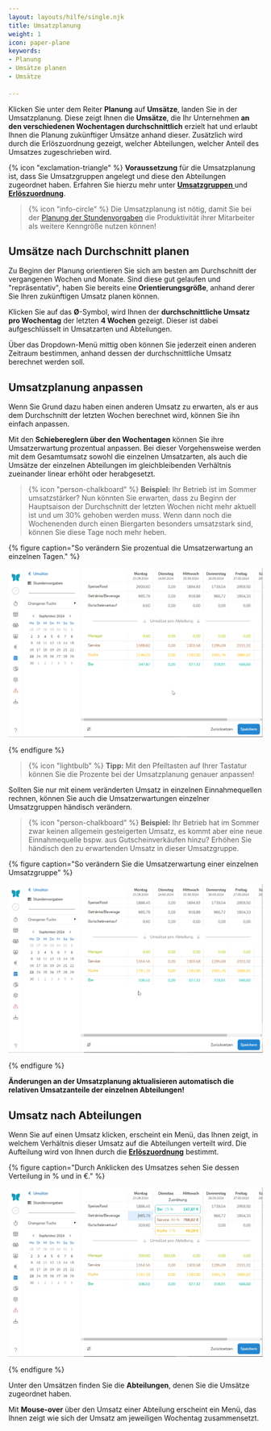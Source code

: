 ```yaml
---
layout: layouts/hilfe/single.njk
title: Umsatzplanung
weight: 1
icon: paper-plane
keywords:
- Planung
- Umsätze planen
- Umsätze

---
```


Klicken Sie unter dem Reiter **Planung** auf **Umsätze**, landen Sie in der Umsatzplanung. Diese zeigt Ihnen die **Umsätze**, die Ihr Unternehmen **an den verschiedenen Wochentagen durchschnittlich** erzielt hat und erlaubt Ihnen die Planung zukünftiger Umsätze anhand dieser. Zusätzlich wird durch die Erlöszuordnung gezeigt, welcher Abteilungen, welcher Anteil des Umsatzes zugeschrieben wird. 

{% icon "exclamation-triangle" %} **Voraussetzung** für die Umsatzplanung ist, dass Sie Umsatzgruppen angelegt und diese den Abteilungen zugeordnet haben. Erfahren Sie hierzu mehr unter [**Umsatzgruppen** ](/hilfe/handbuch/umsaetze/umsatzgruppen/)und [**Erlöszuordnung**](/hilfe/handbuch/umsaetze/erloeszuordnung/).

> {% icon "info-circle" %} Die Umsatzplanung ist nötig, damit Sie bei der [Planung der Stundenvorgaben](/hilfe/handbuch/planung/stundenvorgaben/) die Produktivität ihrer Mitarbeiter als weitere Kenngröße nutzen können!

## Umsätze nach Durchschnitt planen

Zu Beginn der Planung orientieren Sie sich am besten am Durchschnitt der vergangenen Wochen und Monate. Sind diese gut gelaufen und "repräsentativ", haben Sie bereits eine **Orientierungsgröße**, anhand derer Sie Ihren zukünftigen Umsatz planen können.

Klicken Sie auf das **Ø**-Symbol, wird Ihnen der **durchschnittliche Umsatz pro Wochentag** der letzten **4 Wochen** gezeigt. Dieser ist dabei aufgeschlüsselt in Umsatzarten und Abteilungen. 

Über das Dropdown-Menü mittig oben können Sie jederzeit einen anderen Zeitraum bestimmen, anhand dessen der durchschnittliche Umsatz berechnet werden soll. 


## Umsatzplanung anpassen

Wenn Sie Grund dazu haben einen anderen Umsatz zu erwarten, als er aus dem Durchschnitt der letzten Wochen berechnet wird, können Sie ihn einfach anpassen.

Mit den **Schiebereglern über den Wochentagen** können Sie ihre Umsatzerwartung prozentual anpassen. Bei dieser Vorgehensweise werden mit dem Gesamtumsatz sowohl die einzelnen Umsatzarten, als auch die Umsätze der einzelnen Abteilungen im gleichbleibenden Verhältnis zueinander linear erhöht oder herabgesetzt.

> {% icon "person-chalkboard" %} **Beispiel:** Ihr Betrieb ist im Sommer umsatzstärker? Nun könnten Sie erwarten, dass zu Beginn der Hauptsaison der Durchschnitt der letzten Wochen nicht mehr aktuell ist und um 30% gehoben werden muss. Wenn dann noch die Wochenenden durch einen Biergarten besonders umsatzstark sind, können Sie diese Tage noch mehr heben.


{% figure caption="So verändern Sie prozentual die Umsatzerwartung an einzelnen Tagen." %}

<img src="umsatzplanung_prozentual.gif"/>

{% endfigure %}

> {% icon "lightbulb" %} **Tipp:** Mit den Pfeiltasten auf Ihrer Tastatur können Sie die Prozente bei der Umsatzplanung genauer anpassen!

Sollten Sie nur mit einem veränderten Umsatz in einzelnen Einnahmequellen rechnen, können Sie auch die Umsatzerwartungen einzelner Umsatzgruppen händisch verändern. 

> {% icon "person-chalkboard" %} **Beispiel:** Ihr Betrieb hat im Sommer zwar keinen allgemein gesteigerten Umsatz, es kommt aber eine neue Einnahmequelle bspw. aus Gutscheinverkäufen hinzu? Erhöhen Sie händisch den zu erwartenden Umsatz in dieser Umsatzgruppe. 

{% figure caption="So verändern Sie die Umsatzerwartung einer einzelnen Umsatzgruppe" %}

<img src="umsatzplanung_genau.gif"/>

{% endfigure %}

**Änderungen an der Umsatzplanung aktualisieren automatisch die relativen Umsatzanteile der einzelnen Abteilungen!**


## Umsatz nach Abteilungen

Wenn Sie auf einen Umsatz klicken, erscheint ein Menü, das Ihnen zeigt, in welchem Verhältnis dieser Umsatz auf die Abteilungen verteilt wird. Die Aufteilung wird von Ihnen durch die [**Erlöszuordnung**](/hilfe/handbuch/umsaetze/erloeszuordnung/) bestimmt. 

{% figure caption="Durch Anklicken des Umsatzes sehen Sie dessen Verteilung in % und in €." %}

<img src="umsatzplanung_aufteilung.webp"/>

{% endfigure %}

Unter den Umsätzen finden Sie die **Abteilungen**, denen Sie die Umsätze zugeordnet haben.

Mit **Mouse-over** über den Umsatz einer Abteilung erscheint ein Menü, das Ihnen zeigt wie sich der Umsatz am jeweiligen Wochentag zusammensetzt.


